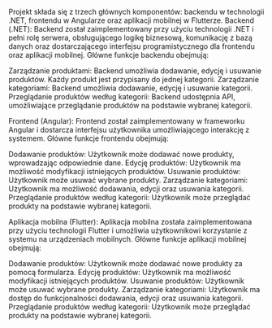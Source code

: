 Projekt składa się z trzech głównych komponentów: backendu w technologii .NET, frontendu w Angularze oraz aplikacji mobilnej w Flutterze.
Backend (.NET):
Backend został zaimplementowany przy użyciu technologii .NET i pełni rolę serwera, obsługującego logikę biznesową, komunikację z bazą danych oraz dostarczającego interfejsu programistycznego dla frontendu oraz aplikacji mobilnej. Główne funkcje backendu obejmują:

Zarządzanie produktami: Backend umożliwia dodawanie, edycję i usuwanie produktów. Każdy produkt jest przypisany do jednej kategorii.
Zarządzanie kategoriami: Backend umożliwia dodawanie, edycję i usuwanie kategorii.
Przeglądanie produktów według kategorii: Backend udostępnia API, umożliwiające przeglądanie produktów na podstawie wybranej kategorii.

Frontend (Angular):
Frontend został zaimplementowany w frameworku Angular i dostarcza interfejsu użytkownika umożliwiającego interakcję z systemem. Główne funkcje frontendu obejmują:

Dodawanie produktów: Użytkownik może dodawać nowe produkty, wprowadzając odpowiednie dane.
Edycję produktów: Użytkownik ma możliwość modyfikacji istniejących produktów.
Usuwanie produktów: Użytkownik może usuwać wybrane produkty.
Zarządzanie kategoriami: Użytkownik ma możliwość dodawania, edycji oraz usuwania kategorii.
Przeglądanie produktów według kategorii: Użytkownik może przeglądać produkty na podstawie wybranej kategorii.

Aplikacja mobilna (Flutter):
Aplikacja mobilna została zaimplementowana przy użyciu technologii Flutter i umożliwia użytkownikowi korzystanie z systemu na urządzeniach mobilnych. Główne funkcje aplikacji mobilnej obejmują:

Dodawanie produktów: Użytkownik może dodawać nowe produkty za pomocą formularza.
Edycję produktów: Użytkownik ma możliwość modyfikacji istniejących produktów.
Usuwanie produktów: Użytkownik może usuwać wybrane produkty.
Zarządzanie kategoriami: Użytkownik ma dostęp do funkcjonalności dodawania, edycji oraz usuwania kategorii.
Przeglądanie produktów według kategorii: Użytkownik może przeglądać produkty na podstawie wybranej kategorii.